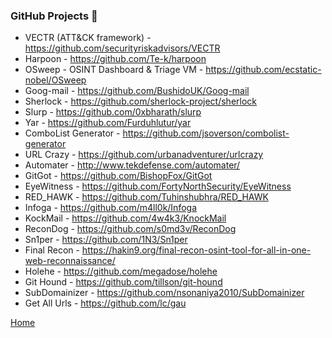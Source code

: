 ### GitHub Projects :small_blue_diamond:

- VECTR (ATT&CK framework) - https://github.com/securityriskadvisors/VECTR
- Harpoon - https://github.com/Te-k/harpoon
- OSweep - OSINT Dashboard & Triage VM - https://github.com/ecstatic-nobel/OSweep
- Goog-mail - https://github.com/BushidoUK/Goog-mail
- Sherlock - https://github.com/sherlock-project/sherlock
- Slurp - https://github.com/0xbharath/slurp
- Yar - https://github.com/Furduhlutur/yar
- ComboList Generator - https://github.com/jsoverson/combolist-generator
- URL Crazy - https://github.com/urbanadventurer/urlcrazy
- Automater - http://www.tekdefense.com/automater/
- GitGot - https://github.com/BishopFox/GitGot
- EyeWitness - https://github.com/FortyNorthSecurity/EyeWitness
- RED_HAWK - https://github.com/Tuhinshubhra/RED_HAWK
- Infoga - https://github.com/m4ll0k/Infoga
- KockMail - https://github.com/4w4k3/KnockMail
- ReconDog - https://github.com/s0md3v/ReconDog
- Sn1per - https://github.com/1N3/Sn1per
- Final Recon - https://hakin9.org/final-recon-osint-tool-for-all-in-one-web-reconnaissance/
- Holehe - https://github.com/megadose/holehe
- Git Hound - https://github.com/tillson/git-hound
- SubDomainizer - https://github.com/nsonaniya2010/SubDomainizer
- Get All Urls - https://github.com/lc/gau


[Home](https://github.com/BushidoUK/Opensource-tools/)
